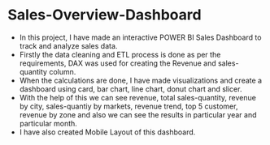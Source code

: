 # Sales-Overview-Dashboard
* In this project, I have made an interactive POWER BI Sales Dashboard to track and analyze sales data.
* Firstly the data cleaning and ETL process is done as per the requirements, DAX was used for creating the Revenue and sales-quantity column.
* When the calculations are done, I have made visualizations and create a dashboard using card, bar chart, line chart, donut chart and slicer.
* With the help of this we can see revenue, total sales-quantity, revenue by city, sales-quantiy by markets, revenue trend, top 5 customer, revenue by zone and also we can see the results in particular year and particular month.
* I have also created Mobile Layout of this dashboard.
